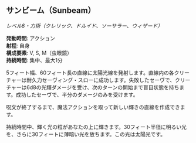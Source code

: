 ## サンビーム（Sunbeam）
*レベル6・力術（クレリック、ドルイド、ソーサラー、ウィザード）*

**発動時間**: アクション  
**射程**: 自身  
**構成要素**: V, S, M（虫眼鏡）  
**持続時間**: 集中、最大1分

5フィート幅、60フィート長の直線に太陽光線を発射します。直線内の各クリーチャーは耐久力セーヴィング・スローに成功します。失敗したセーヴで、クリーチャーは6d8の光輝ダメージを受け、次のターンの開始まで盲目状態を持ちます。成功したセーヴで、半分のダメージのみを受けます。

呪文が終了するまで、魔法アクションを取って新しい輝きの直線を作成できます。

持続時間中、輝く光の粒があなたの上に輝きます。30フィート半径に明るい光を、さらに30フィートに薄暗い光を放ちます。この光は太陽光です。